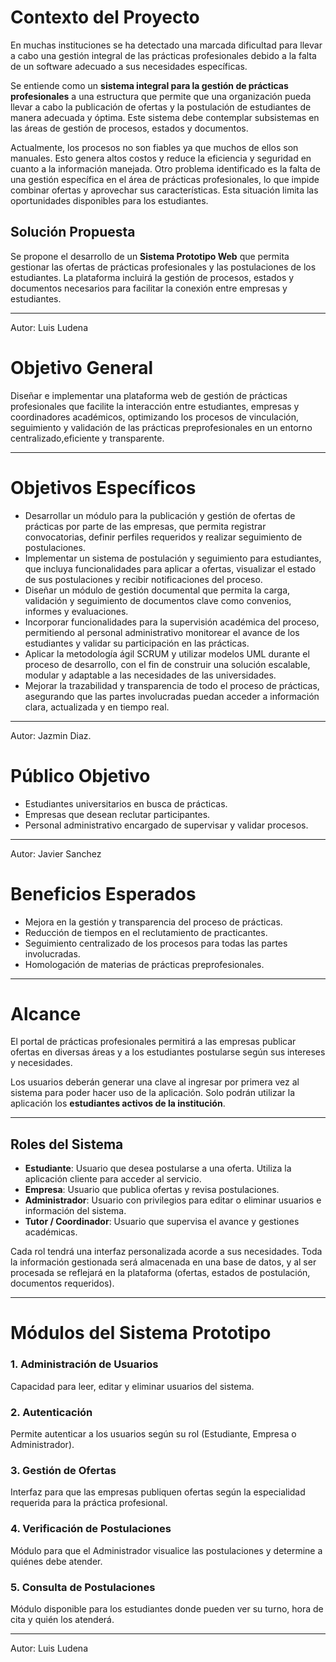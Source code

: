 # Contexto del Proyecto

En muchas instituciones se ha detectado una marcada dificultad para llevar a cabo una gestión integral de las prácticas profesionales debido a la falta de un software adecuado a sus necesidades específicas.

Se entiende como un **sistema integral para la gestión de prácticas profesionales** a una estructura que permite que una organización pueda llevar a cabo la publicación de ofertas y la postulación de estudiantes de manera adecuada y óptima. Este sistema debe contemplar subsistemas en las áreas de gestión de procesos, estados y documentos.

Actualmente, los procesos no son fiables ya que muchos de ellos son manuales. Esto genera altos costos y reduce la eficiencia y seguridad en cuanto a la información manejada. Otro problema identificado es la falta de una gestión específica en el área de prácticas profesionales, lo que impide combinar ofertas y aprovechar sus características. Esta situación limita las oportunidades disponibles para los estudiantes.

## Solución Propuesta

Se propone el desarrollo de un **Sistema Prototipo Web** que permita gestionar las ofertas de prácticas profesionales y las postulaciones de los estudiantes. La plataforma incluirá la gestión de procesos, estados y documentos necesarios para facilitar la conexión entre empresas y estudiantes.

---
Autor: Luis Ludena


# Objetivo General

Diseñar e implementar una plataforma web de gestión de prácticas profesionales que facilite la interacción entre estudiantes, 
empresas y coordinadores académicos, optimizando los procesos de vinculación, seguimiento y validación de las prácticas
preprofesionales en un entorno centralizado,eficiente y transparente.

---

# Objetivos Específicos

- Desarrollar un módulo para la publicación y gestión de ofertas de prácticas por parte de las empresas, que permita registrar convocatorias, definir perfiles requeridos y realizar seguimiento de postulaciones.
- Implementar un sistema de postulación y seguimiento para estudiantes, que incluya funcionalidades para aplicar a ofertas, visualizar el estado de sus postulaciones y recibir notificaciones del proceso.
- Diseñar un módulo de gestión documental que permita la carga, validación y seguimiento de documentos clave como convenios, informes y evaluaciones.
- Incorporar funcionalidades para la supervisión académica del proceso, permitiendo al personal administrativo monitorear el avance de los estudiantes y validar su participación en las prácticas.
- Aplicar la metodología ágil SCRUM y utilizar modelos UML durante el proceso de desarrollo, con el fin de construir una solución escalable, modular y adaptable a las necesidades de las universidades.
- Mejorar la trazabilidad y transparencia de todo el proceso de prácticas, asegurando que las partes involucradas puedan acceder a información clara, actualizada y en tiempo real.

---

Autor: Jazmin Diaz.

# Público Objetivo

- Estudiantes universitarios en busca de prácticas.
- Empresas que desean reclutar participantes.
- Personal administrativo encargado de supervisar y validar procesos.

---

Autor: Javier Sanchez


# Beneficios Esperados

- Mejora en la gestión y transparencia del proceso de prácticas.
- Reducción de tiempos en el reclutamiento de practicantes.
- Seguimiento centralizado de los procesos para todas las partes involucradas.
- Homologación de materias de prácticas preprofesionales.

---


# Alcance

El portal de prácticas profesionales permitirá a las empresas publicar ofertas en diversas áreas y a los estudiantes postularse según sus intereses y necesidades.

Los usuarios deberán generar una clave al ingresar por primera vez al sistema para poder hacer uso de la aplicación. Solo podrán utilizar la aplicación los **estudiantes activos de la institución**.

---

## Roles del Sistema

- **Estudiante**: Usuario que desea postularse a una oferta. Utiliza la aplicación cliente para acceder al servicio.
- **Empresa**: Usuario que publica ofertas y revisa postulaciones.
- **Administrador**: Usuario con privilegios para editar o eliminar usuarios e información del sistema.
- **Tutor / Coordinador**: Usuario que supervisa el avance y gestiones académicas.

Cada rol tendrá una interfaz personalizada acorde a sus necesidades. Toda la información gestionada será almacenada en una base de datos, y al ser procesada se reflejará en la plataforma (ofertas, estados de postulación, documentos requeridos).

---

# Módulos del Sistema Prototipo

### 1. Administración de Usuarios
Capacidad para leer, editar y eliminar usuarios del sistema.

### 2. Autenticación
Permite autenticar a los usuarios según su rol (Estudiante, Empresa o Administrador).

### 3. Gestión de Ofertas
Interfaz para que las empresas publiquen ofertas según la especialidad requerida para la práctica profesional.

### 4. Verificación de Postulaciones
Módulo para que el Administrador visualice las postulaciones y determine a quiénes debe atender.

### 5. Consulta de Postulaciones
Módulo disponible para los estudiantes donde pueden ver su turno, hora de cita y quién los atenderá.

---
Autor: Luis Ludena

